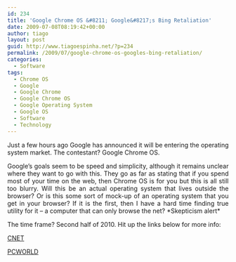 ```yaml
---
id: 234
title: 'Google Chrome OS &#8211; Google&#8217;s Bing Retaliation'
date: 2009-07-08T08:19:42+00:00
author: tiago
layout: post
guid: http://www.tiagoespinha.net/?p=234
permalink: /2009/07/google-chrome-os-googles-bing-retaliation/
categories:
  - Software
tags:
  - Chrome OS
  - Google
  - Google Chrome
  - Google Chrome OS
  - Google Operating System
  - Google OS
  - Software
  - Technology
---
```

<p style="text-align: justify;">
  Just a few hours ago Google has announced it will be entering the operating system market. The contestant? Google Chrome OS.
</p>

<p style="text-align: justify;">
  Google&#8217;s goals seem to be speed and simplicity, although it remains unclear where they want to go with this. They go as far as stating that if you spend most of your time on the web, then Chrome OS is for you but this is all still too blurry. Will this be an actual operating system that lives outside the browser? Or is this some sort of mock-up of an operating system that you get in your browser? If it is the first, then I have a hard time finding true utility for it &#8211; a computer that can only browse the net? *Skepticism alert*
</p>

<p style="text-align: justify;">
  The time frame? Second half of 2010. Hit up the links below for more info:
</p>

<p style="text-align: justify;">
  <a href="http://news.cnet.com/8301-17939_109-10281744-2.html" target="_blank">CNET</a>
</p>

<p style="text-align: justify;">
  <a href="http://www.pcworld.com/article/168028/google_announces_chrome_os.html" target="_blank">PCWORLD</a>
</p>